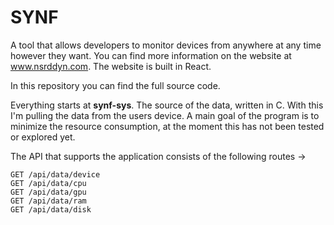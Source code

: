 
# SYNF

A tool that allows developers to monitor devices from anywhere at any time however they want.
You can find more information on the website at www.nsrddyn.com. The website is built in React.

In this repository you can find the full source code.

Everything starts at **synf-sys**.
The source of the data, written in C. With this I'm pulling the data from the users device.
A main goal of the program is to minimize the resource consumption, at the moment this has not been tested or explored yet.

The API that supports the application consists of the following routes ->

```
GET /api/data/device
GET /api/data/cpu
GET /api/data/gpu
GET /api/data/ram
GET /api/data/disk

```

